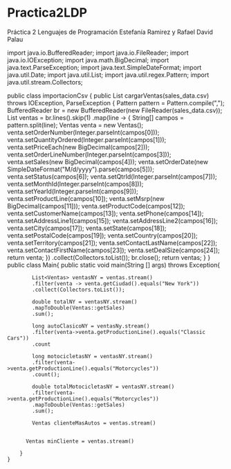 # Practica2LDP
Práctica 2 Lenguajes de Programación 
Estefanía Ramirez y Rafael David Palau

import java.io.BufferedReader;
import java.io.FileReader;
import java.io.IOException;
import java.math.BigDecimal;
import java.text.ParseException;
import java.text.SimpleDateFormat;
import java.util.Date;
import java.util.List;
import java.util.regex.Pattern;
import java.util.stream.Collectors;

public class importacionCsv {
    public List<Ventas> cargarVentas(sales_data.csv) throws IOException, ParseException {
        Pattern pattern = Pattern.compile(",");
        BufferedReader br = new BufferedReader(new FileReader(sales_data.csv));
        List<Ventas> ventas = br.lines().skip(1)
                .map(line -> {
                    String[] campos = pattern.split(line);
                    Ventas venta = new Ventas();
                    venta.setOrderNumber(Integer.parseInt(campos[0]));
                    venta.setQuantityOrdered(Integer.parseInt(campos[1]));
                    venta.setPriceEach(new BigDecimal(campos[2]));
                    venta.setOrderLineNumber(Integer.parseInt(campos[3]));
                    venta.setSales(new BigDecimal(campos[4]));
                    venta.setOrderDate(new SimpleDateFormat("M/d/yyyy").parse(campos[5]));
                    venta.setStatus(campos[6]);
                    venta.setQtrId(Integer.parseInt(campos[7]));
                    venta.setMonthId(Integer.parseInt(campos[8]));
                    venta.setYearId(Integer.parseInt(campos[9]));
                    venta.setProductLine(campos[10]);
                    venta.setMsrp(new BigDecimal(campos[11]));
                    venta.setProductCode(campos[12]);
                    venta.setCustomerName(campos[13]);
                    venta.setPhone(campos[14]);
                    venta.setAddressLine1(campos[15]);
                    venta.setAddressLine2(campos[16]);
                    venta.setCity(campos[17]);
                    venta.setState(campos[18]);
                    venta.setPostalCode(campos[19]);
                    venta.setCountry(campos[20]);
                    venta.setTerritory(campos[21]);
                    venta.setContactLastName(campos[22]);
                    venta.setContactFirstName(campos[23]);
                    venta.setDealSize(campos[24]);
                    return venta;
                })
                .collect(Collectors.toList());
        br.close();
        return ventas;
    }
}
public class Main{
    public static void main(String [] args) throws Exception{
  
            List<Ventas> ventasNY = ventas.stream()
            .filter(venta -> venta.getCiudad().equals("New York"))
            .collect(Collectors.toList());

            double totalNY = ventasNY.stream() 
            .mapToDouble(Ventas::getSales)
            .sum(); 

            long autoClasicoNY = ventasNy.stream()
            .filter(venta->venta.getProductionLine().equals("Classic Cars"))
            .count

            long motocicletasNY = ventasNY.stream()
            .filter(venta->venta.getProductionLine().equals("Motorcycles"))
            .count();

            double totalMotocicletasNY = ventasNY.stream()
            .filter(venta->venta.getProductionLine().equals("Motorcycles"))
            .mapToDouble(Ventas::getSales)
            .sum();

            Ventas clienteMasAutos = ventas.stream()
            

          Ventas minCliente = ventas.stream()
          
        }
    }
